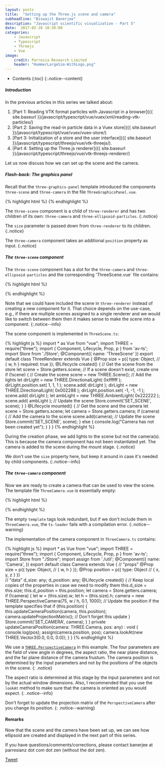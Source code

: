 ```yaml
---
layout: posts
title:  "Setting up the Three.js scene and camera"
subheadline: "Biswajit Banerjee"
description: "Javascript scientific visualization - Part 5"
date:  2017-02-28 10:30:00
categories:
    - Javascript
    - Typescript
    - Threejs
    - Vue
image:
    credit: Parresia Research Limited
    header: "HummerLargeSim-WithLogo.png"
---
```


- Contents
{:toc}
{:.notice--content}

##### Introduction #####
In the previous articles in this series we talked about:

1. [Part 1: Reading VTK format particles with Javascript in a browser]({{ site.baseurl }}/javascript/typescript/vue/vuex/xml/reading-vtk-particles/)
2. [Part 2: Saving the read-in particle data in a Vuex store]({{ site.baseurl }}/javascript/typescript/vue/vuex/vuex-store/)
3. [Part 3: Initialization of a store and the user interface]({{ site.baseurl }}/javascript/typescript/threejs/vue/vtk-threejs/).
4. [Part 4: Setting up the Three.js renderer]({{ site.baseurl }}/javascript/typescript/threejs/vue/vtk-threejs-renderer/)

Let us now discuss how we can set up the scene and the camera.

##### Flash-back: The graphics panel #####
Recall that the `three-graphics-panel` template introduced the components `three-scene`
and `three-camera` in the file `ThreeGraphicsPanel.vue`.

{% highlight html %}
<template>
  <div id='three-graphics-container'>
    <div class="uk-card uk-card-default uk-card-large">
      <div class="uk-card-body">
        <three-renderer v-bind:size="{w:500, h:500}">
          <three-scene v-bind:size="size"> 
            <three-camera v-bind:size="size" v-bind:position="{x: 100,  z: 15 }">
            </three-camera>
            <three-ellipsoid-particles> </three-ellipsoid-particles>
          </three-scene>
        </three-renderer>
      </div>
    </div>
  </div>
</template>
<script src="./ThreeGraphicsPanel.ts"> </script>
{% endhighlight %}

The `three-scene` component is a child of `three-renderer` and has two children
of its own: `three-camera` and `three-ellipsoid-particles`.
{:.notice}

The `size` parameter is passed down from `three-renderer` to its children.
{:.notice}

The `three-camera` component takes an additional `position` property as input.
{:.notice}

##### The `three-scene` component #####
The `three-scene` component has a slot for the `three-camera` and
`three-ellipsoid-particles` and the corresponding 'ThreeScene.vue` file contains:

{% highlight html %}
<template>
    <div id="three-scene-div">
        <slot></slot>
    </div>
</template>
<script src="./ThreeScene.ts"> </script>
{% endhighlight %}

Note that we could have included the scene in `three-renderer` instead of creating a
new component for it.  That choice depends on the use-case, e.g., if there are
multiple scenes assigned to a single renderer and we would like to switch between them
then it makes sense to make the scene into a component.
{:.notice--info}

The scene component is implemented in `ThreeScene.ts`:

{% highlight js %}
import * as Vue from "vue";
import THREE = require("three");
import { Component, Lifecycle, Prop, p } from 'av-ts';
import Store from './Store';
@Component({
  name: 'ThreeScene'
})
export default class ThreeRenderer extends Vue {
  @Prop
  size = p({
    type: Object, // { w, h }
    required: true
  });
  @Lifecycle
  created() {
    // Get the scene from the store
    let scene = Store.getters.scene;
    // If a scene doesn't exist, create  one
    if (!scene) {
      // Create the scene
      scene = new THREE.Scene();
      // Add the lights
      let dirLight = new THREE.DirectionalLight( 0xffffff );
      dirLight.position.set( 1, 1, 1 );
      scene.add( dirLight );
      dirLight = new THREE.DirectionalLight( 0x002288 );
      dirLight.position.set( -1, -1, -1 );
      scene.add( dirLight );
      let ambLight = new THREE.AmbientLight( 0x222222 );
      scene.add( ambLight );
      // Update the scene
      Store.commit('SET_SCENE', scene);
    }
  }
  @Lifecycle
  mounted() {
    // Get the scene and the camera
    let scene = Store.getters.scene;
    let camera = Store.getters.camera;
    if (camera) {
      // Add the camera to the scene
      scene.add(camera);
      // Update the scene
      Store.commit('SET_SCENE', scene);
    } else {
      console.log("Camera has not been created yet");
    }
  }
}
{% endhighlight %}

During the creation phase, we add lights to the scene but not the camera(s).  This is
because the camera component has not been instantiated yet.  The camera is added to
the scene during the mount stage.
{:.notice}

We don't use the `size` property here, but keep it around in case it's needed by
child components.
{:.notice--info}

##### The `three-camera` component #####
Now we are ready to create a camera that can be used to view the scene.  The template
file `ThreeCamera.vue` is essentially empty:

{% highlight html %}
<template>
</template>
<script src="./ThreeCamera.ts"> </script>
{% endhighlight %}

The empty `template` tags look redundant, but if we don't include them in `ThreeCamera.vue`, the `ts-loader` fails with a compilation error.
{:.notice--warning}

The implementation of the camera component in `ThreeCamera.ts` contains:

{% highlight js %}
import * as Vue from "vue";
import THREE = require("three");
import { Component, Lifecycle, Prop, p } from 'av-ts';
import Store from "./Store";
import assign from './util';
@Component({
  name: 'Camera',
})
export default class Camera extends Vue {
  // "props"
  @Prop
  size = p({
    type: Object, // { w, h }
  });
  @Prop
  position = p({
    type: Object  // { x, y, z }
  })  
  // "data"
  d_size: any;
  d_position: any;
  @Lifecycle
  created() {
    // Keep local copies of the properties in case we need to modify them
    this.d_size = this.size;
    this.d_position = this.position;
    let camera = Store.getters.camera;
    if (!camera) {
      let w = (<any>this.size).w;
      let h = (<any>this.size).h;
      camera = new THREE.PerspectiveCamera(75, w / h, 0.1, 1000);
      // Update the position if the template specifies that
      if (this.position) {
        this.updateCameraPosition(camera, this.position);
        camera.updateProjectionMatrix(); // Don't forget this update
      }
      Store.commit('SET_CAMERA', camera);
    }
  }
  private updateCameraPosition(camera: THREE.Camera, pos: any) : void {
    console.log(pos);
    assign(camera.position, pos);
    camera.lookAt(new THREE.Vector3(0.0, 0.0, 0.0));
  }
}
{% endhighlight %}

We use a [`THREE.PerspectiveCamera`](https://threejs.org/docs/api/cameras/PerspectiveCamera.html)
in this example.  The four parameters are the field of view angle in degrees, the
aspect ratio, the near plane distance, and the far plane distance of the camera frustum.
The camera position is determined by the input parameters and not by the positions of
the objects in the scene.
{: .notice}

The aspect ratio is determined at this stage by the input parameters and not by the actual
window dimensions.  Also, I recommended that you use the `lookAt` method to make sure
that the camera is oriented as you would expect.
{: .notice--info}

Don't forget to update the projection matrix of the `PerspectiveCamera` after you change
its position.
{: .notice--warning}

#### Remarks ####
Now that the scene and the camera have been set up, we can see how ellipsoid are created and displayed in the next part of this series.

If you have questions/comments/corrections, please contact banerjee at parresianz dot com dot zen (without the dot zen).


<a class="twitter-share-button" href="https://twitter.com/intent/tweet" data-via="parresianz"> Tweet</a>
<script src="//platform.linkedin.com/in.js" type="text/javascript">
  lang: en_US
</script>
<script type="IN/Share" data-counter="right"></script>

